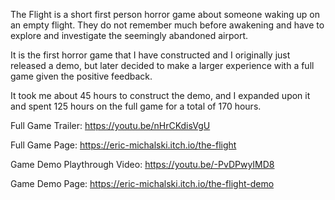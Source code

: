 The Flight is a short first person horror game about someone waking up on an empty flight.
They do not remember much before awakening and have to explore and investigate the seemingly abandoned airport.

It is the first horror game that I have constructed and I originally just released a demo, but later decided to make a larger experience with a full game given the positive feedback.

It took me about 45 hours to construct the demo, and I expanded upon it and spent 125 hours on the full game for a total of 170 hours.

Full Game Trailer:
https://youtu.be/nHrCKdisVgU

Full Game Page:
https://eric-michalski.itch.io/the-flight

Game Demo Playthrough Video:
https://youtu.be/-PvDPwyIMD8

Game Demo Page:
https://eric-michalski.itch.io/the-flight-demo
